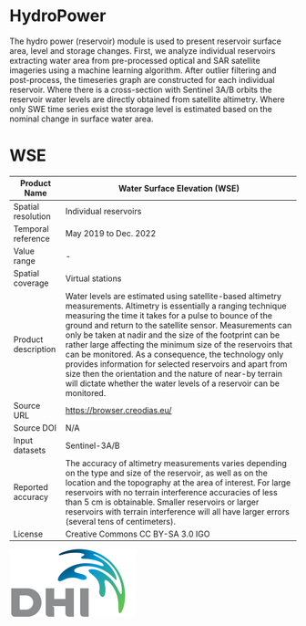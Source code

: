 # HydroPower

The hydro power (reservoir) module is used to present reservoir surface area, level and storage changes. First, we analyze individual reservoirs extracting water area from pre-processed optical and SAR satellite imageries using a machine learning algorithm. After outlier filtering and post-process, the timeseries graph are constructed for each individual reservoir. Where there is a cross-section with Sentinel 3A/B orbits the reservoir water levels are directly obtained from satellite altimetry. Where only SWE time series exist the storage level is estimated based on the nominal change in surface water area.

# WSE

|Product Name| Water Surface Elevation (WSE)|
| --- | --- |
| Spatial resolution | Individual reservoirs |
| Temporal reference | May 2019 to Dec. 2022 |
| Value range | - |
| Spatial coverage | Virtual stations |
| Product description | Water levels are estimated using satellite-based altimetry measurements. Altimetry is essentially a ranging technique measuring the time it takes for a pulse to bounce of the ground and return to the satellite sensor. Measurements can only be taken at nadir and the size of the footprint can be rather large affecting the minimum size of the reservoirs that can be monitored. As a consequence, the technology only provides information for selected reservoirs and apart from size then the orientation and the nature of near-by terrain will dictate whether the water levels of a reservoir can be monitored. |
| Source URL | https://browser.creodias.eu/ |
| Source DOI | N/A |
|Input datasets| Sentinel-3A/B|
| Reported accuracy |The accuracy of altimetry measurements varies depending on the type and size of the reservoir, as well as on the location and the topography at the area of interest. For large reservoirs with no terrain interference accuracies of less than 5 cm is obtainable. Smaller reservoirs or larger reservoirs with terrain interference will all have larger errors (several tens of centimeters).|
| License | Creative Commons CC BY-SA 3.0 IGO|

![DHI Logo](https://raw.githubusercontent.com/eurodatacube/eodash-assets/main/collections/gtif-logos/dhi.png "DHI Logo")
